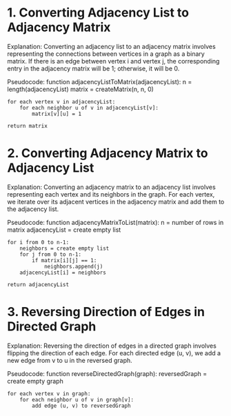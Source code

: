 # 1. Converting Adjacency List to Adjacency Matrix

Explanation:
Converting an adjacency list to an adjacency matrix involves representing the connections between vertices in a graph as a binary matrix. If there is an edge between vertex i and vertex j, the corresponding entry in the adjacency matrix will be 1; otherwise, it will be 0.

Pseudocode:
    function adjacencyListToMatrix(adjacencyList):
    n = length(adjacencyList)
    matrix = createMatrix(n, n, 0)
    
    for each vertex v in adjacencyList:
        for each neighbor u of v in adjacencyList[v]:
            matrix[v][u] = 1
    
    return matrix
    
# 2. Converting Adjacency Matrix to Adjacency List
Explanation:
Converting an adjacency matrix to an adjacency list involves representing each vertex and its neighbors in the graph. For each vertex, we iterate over its adjacent vertices in the adjacency matrix and add them to the adjacency list.

Pseudocode:
    function adjacencyMatrixToList(matrix):
    n = number of rows in matrix
    adjacencyList = create empty list
    
    for i from 0 to n-1:
        neighbors = create empty list
        for j from 0 to n-1:
            if matrix[i][j] == 1:
                neighbors.append(j)
        adjacencyList[i] = neighbors
    
    return adjacencyList
    
# 3. Reversing Direction of Edges in Directed Graph
Explanation:
Reversing the direction of edges in a directed graph involves flipping the direction of each edge. For each directed edge (u, v), we add a new edge from v to u in the reversed graph.

Pseudocode:
    function reverseDirectedGraph(graph):
    reversedGraph = create empty graph
    
    for each vertex v in graph:
        for each neighbor u of v in graph[v]:
            add edge (u, v) to reversedGraph
